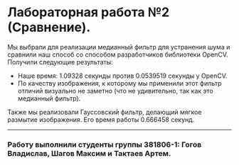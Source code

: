 # Лабораторная работа №2 (Сравнение).

Мы выбрали для реализации медианный фильтр для устранения шума и сравнили наш способ со способом разработчиков  библиотеки OpenCV. Получили следующие результаты:
* Наше время: 1.09328 секунды против 0.0539519 секунды у OpenCV. 
* По качеству изображения, к которому мы применили этот фильтр отличий визуально не заметно (что не удивительно, так как это медианный фильтр).

Также мы реализовали Гауссовский фильтр, делающий мягкое размытие изображения. Его время работы 0.666458 секунд.
***
  
### Работу выполнили студенты группы 381806-1: Гогов Владислав, Шагов Максим и Тактаев Артем.
